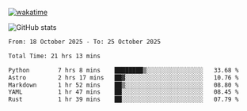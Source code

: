 [![wakatime](https://wakatime.com/badge/user/ef685785-b2de-4416-b5c6-df540c453238.svg)](https://wakatime.com/@ef685785-b2de-4416-b5c6-df540c453238)

![GitHub stats](https://github-readme-stats.vercel.app/api?username=songhahaha66)
<!--START_SECTION:waka-->

```txt
From: 18 October 2025 - To: 25 October 2025

Total Time: 21 hrs 13 mins

Python        7 hrs 8 mins    ████████▒░░░░░░░░░░░░░░░░   33.68 %
Astro         2 hrs 17 mins   ██▓░░░░░░░░░░░░░░░░░░░░░░   10.76 %
Markdown      1 hr 52 mins    ██▒░░░░░░░░░░░░░░░░░░░░░░   08.80 %
YAML          1 hr 47 mins    ██░░░░░░░░░░░░░░░░░░░░░░░   08.45 %
Rust          1 hr 39 mins    ██░░░░░░░░░░░░░░░░░░░░░░░   07.79 %
```

<!--END_SECTION:waka-->
